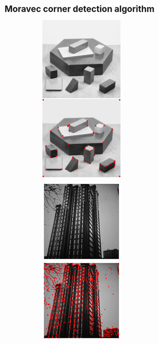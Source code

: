 
# Moravec corner detection algorithm

<p align="center">
  <img width="256" height="256" src="https://github.com/wallaceloos/Image_Processing/blob/master/Corner_detector/Moravec/images/blox.png">
  <img width="256" height="256" src="https://github.com/wallaceloos/Image_Processing/blob/master/Corner_detector/Moravec/images/img7x7_t12000.png">
</p>

<p align="center">
  <img width="256" height="256" src="https://github.com/wallaceloos/Image_Processing/blob/master/Corner_detector/Moravec/images/predio.jpg">
  <img width="256" height="256" src="https://github.com/wallaceloos/Image_Processing/blob/master/Corner_detector/Moravec/images/img3x3_t850.png">
</p>

